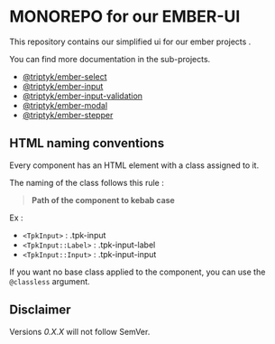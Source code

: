 # MONOREPO for our EMBER-UI

This repository contains our simplified ui for our ember projects .

You can find more documentation in the sub-projects.

- [@triptyk/ember-select](https://github.com/TRIPTYK/ember-common-ui/tree/main/packages/ember-select/README.md)
- [@triptyk/ember-input](https://github.com/TRIPTYK/ember-common-ui/tree/main/packages/ember-input/README.md)
- [@triptyk/ember-input-validation](https://github.com/TRIPTYK/ember-common-ui/tree/main/packages/ember-input-validation/README.md)
- [@triptyk/ember-modal](https://github.com/TRIPTYK/ember-common-ui/tree/main/packages/ember-modal/README.md)
- [@triptyk/ember-stepper](https://github.com/TRIPTYK/ember-common-ui/tree/main/packages/ember-stepper/README.md)

## HTML naming conventions

Every component has an HTML element with a class assigned to it.

The naming of the class follows this rule : 
> **Path of the component to kebab case**

Ex : 
  - `<TpkInput>` : .tpk-input
  - `<TpkInput::Label>` : .tpk-input-label
  - `<TpkInput::Input>` : .tpk-input-input

If you want no base class applied to the component, you can use the `@classless` argument.

##  Disclaimer

Versions *0.X.X* will not follow SemVer.